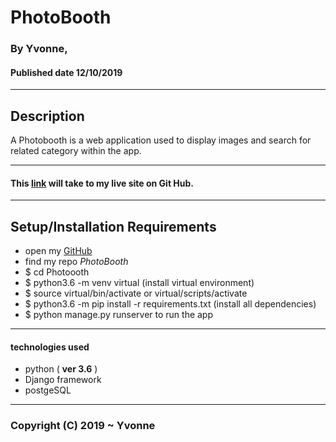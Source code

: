 # PhotoBooth
### By **Yvonne**, 
#### Published date **12/10/2019**
 ---
## Description

A Photobooth is a web application used to display images and search for related category within the app.

---

#### This [link](https://github.com/YvonneGi/PhotoBooth) will take to my live site on Git Hub.

---

## Setup/Installation Requirements

* open my [GitHub](https://github.com/YvonneGi/)
* find my repo *PhotoBooth*
* $ cd Photoooth
* $ python3.6 -m venv virtual (install virtual environment)
* $ source virtual/bin/activate or virtual/scripts/activate
* $ python3.6 -m pip install -r requirements.txt (install all dependencies)
* $ python manage.py runserver to run the app

---

#### technologies used 
* python ( **ver 3.6** )
* Django framework
* postgeSQL
---

### Copyright (C) 2019 ~ Yvonne



